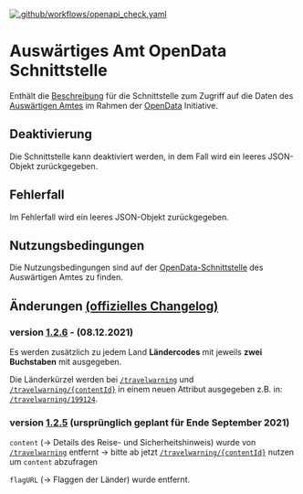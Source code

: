 [![.github/workflows/openapi_check.yaml](https://github.com/bundesAPI/travelwarning-api/actions/workflows/openapi_check.yaml/badge.svg)](https://github.com/bundesAPI/travelwarning-api/actions/workflows/openapi_check.yaml)

# Auswärtiges Amt OpenData Schnittstelle

Enthält die [Beschreibung](https://travelwarning.api.bund.dev/index.html) für die Schnittstelle zum Zugriff auf die Daten
des [Auswärtigen Amtes](https://www.auswaertiges-amt.de/de/) im Rahmen der
[OpenData](https://www.auswaertiges-amt.de/de/open-data-schnittstelle/736118) Initiative.

## Deaktivierung

Die Schnittstelle kann deaktiviert werden, in dem Fall wird ein leeres JSON-Objekt zurückgegeben.

## Fehlerfall

Im Fehlerfall wird ein leeres JSON-Objekt zurückgegeben.

## Nutzungsbedingungen

Die Nutzungsbedingungen sind auf der [OpenData-Schnittstelle](https://www.auswaertiges-amt.de/de/open-data-schnittstelle/736118)
des Auswärtigen Amtes zu finden.

## Änderungen [(offizielles Changelog)](https://www.auswaertiges-amt.de/de/-/2412916)

### version [1.2.6](https://www.auswaertiges-amt.de/de/-/2412916) - (08.12.2021)

Es werden zusätzlich zu jedem Land **Ländercodes** mit jeweils **zwei Buchstaben** mit ausgegeben.

Die Länderkürzel werden bei [`/travelwarning`](https://travelwarning.api.bund.dev/#operations-default-getTravelwarning) und [`/travelwarning/{contentId}`](https://travelwarning.api.bund.dev/#operations-default-getSingleTravelwarning) in einem neuen Attribut ausgegeben z.B. in: [`/travelwarning/199124`](https://www.auswaertiges-amt.de/opendata/travelwarning/199124).

### version [1.2.5](https://www.auswaertiges-amt.de/de/-/2412916) (ursprünglich geplant für Ende September 2021)

`content` (-> Details des Reise- und Sicherheitshinweis) wurde von [`/travelwarning`](https://travelwarning.api.bund.dev/#operations-default-getTravelwarning)
entfernt -> bitte ab jetzt [`/travelwarning/{contentId}`](https://travelwarning.api.bund.dev/#operations-default-getSingleTravelwarning) nutzen um `content` abzufragen

`flagURL` (-> Flaggen der Länder) wurde entfernt.

